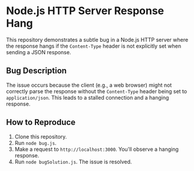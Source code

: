 # Node.js HTTP Server Response Hang

This repository demonstrates a subtle bug in a Node.js HTTP server where the response hangs if the `Content-Type` header is not explicitly set when sending a JSON response.

## Bug Description
The issue occurs because the client (e.g., a web browser) might not correctly parse the response without the `Content-Type` header being set to `application/json`.  This leads to a stalled connection and a hanging response.

## How to Reproduce
1. Clone this repository.
2. Run `node bug.js`.
3. Make a request to `http://localhost:3000`. You'll observe a hanging response.
4. Run `node bugSolution.js`. The issue is resolved.